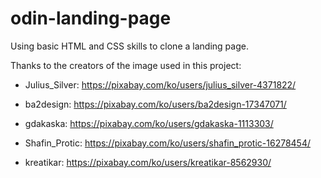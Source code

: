# odin-landing-page

Using basic HTML and CSS skills to clone a landing page.

Thanks to the creators of the image used in this project:

- Julius_Silver: https://pixabay.com/ko/users/julius_silver-4371822/

- ba2design: https://pixabay.com/ko/users/ba2design-17347071/

- gdakaska: https://pixabay.com/ko/users/gdakaska-1113303/

- Shafin_Protic: https://pixabay.com/ko/users/shafin_protic-16278454/

- kreatikar: https://pixabay.com/ko/users/kreatikar-8562930/
